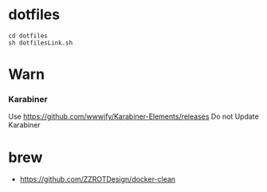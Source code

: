 # dotfiles
```
cd dotfiles
sh dotfilesLink.sh
```

# Warn
### Karabiner
Use https://github.com/wwwjfy/Karabiner-Elements/releases
Do not Update Karabiner


# brew
* https://github.com/ZZROTDesign/docker-clean